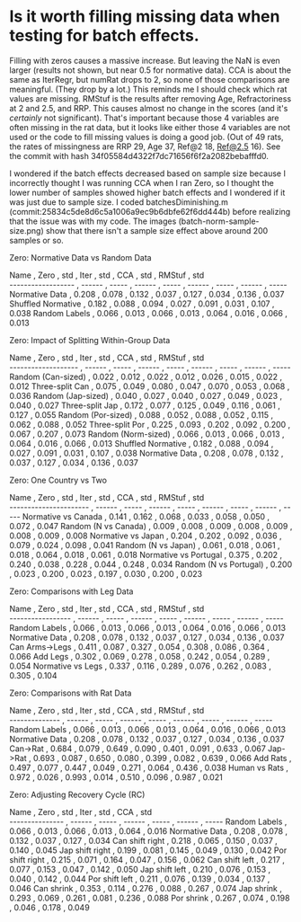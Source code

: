 # Is it worth filling missing data when testing for batch effects.

Filling with zeros causes a massive increase. But leaving the NaN is even larger (results not shown, but near 0.5 for normative data). CCA is about the same as IterRegr, but numRat drops to 2, so none of those comparisons are meaningful. (They drop by a lot.) This reminds me I should check which rat values are missing.
RMStuf is the results after removing Age, Refractoriness at 2 and 2.5, and RRP. This causes almost no change in the scores (and it's *certainly* not significant). That's important because those 4 variables are often missing in the rat data, but it looks like either those 4 variables are not used or the code to fill missing values is doing a good job. (Out of 49 rats, the rates of missingness are RRP 29, Age 37, Ref@2 18, Ref@2.5 16). See the commit with hash 34f05584d4322f7dc71656f6f2a2082bebafffd0.

I wondered if the batch effects decreased based on sample size because I incorrectly thought I was running CCA when I ran Zero, so I thought the lower number of samples showed higher batch effects and I wondered if it was just due to sample size. I coded batchesDiminishing.m (commit:25834c5de8d6c5a1006a9ec9b6dbfe62f6dd444b) before realizing that the issue was with my code. The images (batch-norm-sample-size.png) show that there isn't a sample size effect above around 200 samples or so.

Zero: Normative Data vs Random Data

Name               ,  Zero  ,  std  ,  Iter  ,  std  ,  CCA   ,  std  , RMStuf ,  std  
------------------ , ------ , ----- , ------ , ----- , ------ , ----- , ------ , ----- 
Normative Data     ,  0.208 , 0.078 ,  0.132 , 0.037 ,  0.127 , 0.034 ,  0.136 , 0.037 
Shuffled Normative ,  0.182 , 0.088 ,  0.094 , 0.027 ,  0.091 , 0.031 ,  0.107 , 0.038 
Random Labels      ,  0.066 , 0.013 ,  0.066 , 0.013 ,  0.064 , 0.016 ,  0.066 , 0.013 


Zero: Impact of Splitting Within-Group Data

Name                ,  Zero  ,  std  ,  Iter  ,  std  ,  CCA   ,  std  , RMStuf ,  std  
------------------- , ------ , ----- , ------ , ----- , ------ , ----- , ------ , ----- 
Random (Can-sized)  ,  0.022 , 0.012 ,  0.022 , 0.012 ,  0.026 , 0.015 ,  0.022 , 0.012 
Three-split Can     ,  0.075 , 0.049 ,  0.080 , 0.047 ,  0.070 , 0.053 ,  0.068 , 0.036 
Random (Jap-sized)  ,  0.040 , 0.027 ,  0.040 , 0.027 ,  0.049 , 0.023 ,  0.040 , 0.027 
Three-split Jap     ,  0.172 , 0.077 ,  0.125 , 0.049 ,  0.116 , 0.061 ,  0.127 , 0.055 
Random (Por-sized)  ,  0.088 , 0.052 ,  0.088 , 0.052 ,  0.115 , 0.062 ,  0.088 , 0.052 
Three-split Por     ,  0.225 , 0.093 ,  0.202 , 0.092 ,  0.200 , 0.067 ,  0.207 , 0.073 
Random (Norm-sized) ,  0.066 , 0.013 ,  0.066 , 0.013 ,  0.064 , 0.016 ,  0.066 , 0.013 
Shuffled Normative  ,  0.182 , 0.088 ,  0.094 , 0.027 ,  0.091 , 0.031 ,  0.107 , 0.038 
Normative Data      ,  0.208 , 0.078 ,  0.132 , 0.037 ,  0.127 , 0.034 ,  0.136 , 0.037 


Zero: One Country vs Two

Name                   ,  Zero  ,  std  ,  Iter  ,  std  ,  CCA   ,  std  , RMStuf ,  std  
---------------------- , ------ , ----- , ------ , ----- , ------ , ----- , ------ , ----- 
Normative vs Canada    ,  0.141 , 0.162 ,  0.068 , 0.033 ,  0.058 , 0.050 ,  0.072 , 0.047 
Random (N vs Canada)   ,  0.009 , 0.008 ,  0.009 , 0.008 ,  0.009 , 0.008 ,  0.009 , 0.008 
Normative vs Japan     ,  0.204 , 0.202 ,  0.092 , 0.036 ,  0.079 , 0.024 ,  0.098 , 0.041 
Random (N vs Japan)    ,  0.061 , 0.018 ,  0.061 , 0.018 ,  0.064 , 0.018 ,  0.061 , 0.018 
Normative vs Portugal  ,  0.375 , 0.202 ,  0.240 , 0.038 ,  0.228 , 0.044 ,  0.248 , 0.034 
Random (N vs Portugal) ,  0.200 , 0.023 ,  0.200 , 0.023 ,  0.197 , 0.030 ,  0.200 , 0.023 


Zero: Comparisons with Leg Data

Name              ,  Zero  ,  std  ,  Iter  ,  std  ,  CCA   ,  std  , RMStuf ,  std  
----------------- , ------ , ----- , ------ , ----- , ------ , ----- , ------ , ----- 
Random Labels     ,  0.066 , 0.013 ,  0.066 , 0.013 ,  0.064 , 0.016 ,  0.066 , 0.013 
Normative Data    ,  0.208 , 0.078 ,  0.132 , 0.037 ,  0.127 , 0.034 ,  0.136 , 0.037 
Can Arms->Legs    ,  0.411 , 0.087 ,  0.327 , 0.054 ,  0.308 , 0.086 ,  0.364 , 0.066 
Add Legs          ,  0.302 , 0.069 ,  0.278 , 0.058 ,  0.242 , 0.054 ,  0.289 , 0.054 
Normative vs Legs ,  0.337 , 0.116 ,  0.289 , 0.076 ,  0.262 , 0.083 ,  0.305 , 0.104 


Zero: Comparisons with Rat Data

Name           ,  Zero  ,  std  ,  Iter  ,  std  ,  CCA   ,  std  , RMStuf ,  std  
-------------- , ------ , ----- , ------ , ----- , ------ , ----- , ------ , ----- 
Random Labels  ,  0.066 , 0.013 ,  0.066 , 0.013 ,  0.064 , 0.016 ,  0.066 , 0.013 
Normative Data ,  0.208 , 0.078 ,  0.132 , 0.037 ,  0.127 , 0.034 ,  0.136 , 0.037 
Can->Rat       ,  0.684 , 0.079 ,  0.649 , 0.090 ,  0.401 , 0.091 ,  0.633 , 0.067 
Jap->Rat       ,  0.693 , 0.087 ,  0.650 , 0.080 ,  0.399 , 0.082 ,  0.639 , 0.066 
Add Rats       ,  0.497 , 0.077 ,  0.447 , 0.049 ,  0.271 , 0.064 ,  0.436 , 0.038 
Human vs Rats  ,  0.972 , 0.026 ,  0.993 , 0.014 ,  0.510 , 0.096 ,  0.987 , 0.021 


Zero: Adjusting Recovery Cycle (RC)

Name            ,  Zero  ,  std  ,  Iter  ,  std  ,  CCA   ,  std  
--------------- , ------ , ----- , ------ , ----- , ------ , ----- 
Random Labels   ,  0.066 , 0.013 ,  0.066 , 0.013 ,  0.064 , 0.016 
Normative Data  ,  0.208 , 0.078 ,  0.132 , 0.037 ,  0.127 , 0.034 
Can shift right ,  0.218 , 0.065 ,  0.150 , 0.037 ,  0.140 , 0.045 
Jap shift right ,  0.199 , 0.081 ,  0.145 , 0.049 ,  0.130 , 0.042 
Por shift right ,  0.215 , 0.071 ,  0.164 , 0.047 ,  0.156 , 0.062 
Can shift left  ,  0.217 , 0.077 ,  0.153 , 0.047 ,  0.142 , 0.050 
Jap shift left  ,  0.210 , 0.076 ,  0.153 , 0.040 ,  0.142 , 0.044 
Por shift left  ,  0.211 , 0.076 ,  0.139 , 0.034 ,  0.137 , 0.046 
Can shrink      ,  0.353 , 0.114 ,  0.276 , 0.088 ,  0.267 , 0.074 
Jap shrink      ,  0.293 , 0.069 ,  0.261 , 0.081 ,  0.236 , 0.088 
Por shrink      ,  0.267 , 0.074 ,  0.198 , 0.046 ,  0.178 , 0.049 

